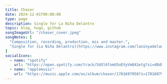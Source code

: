 ```yaml
---
title: Chaser
date: 2024-12-01T00:00:00
type: page
description: Single for La Niña Delantro
topic: blog, hugo, github
songImageUrl: "/chaser_cover.jpeg"
songNotes: [
  "Composition, recording, production, mix and master.",
  "Single for [La Niña Delantro](https://www.instagram.com/laninyadelantro/), finalist of [Drag Race Spain S4](https://premium.atresplayer.com/drag-race/temporada-4/)."
]
socialIcons:
  - name: "spotify"
    url: "https://open.spotify.com/track/5UGl6fomU5oEVyVm841etg?si=d8db206ed4b147bf"
  - name: "applemusic"
    url: "https://music.apple.com/es/album/chaser/1781697958?i=1781697959"
---
```

